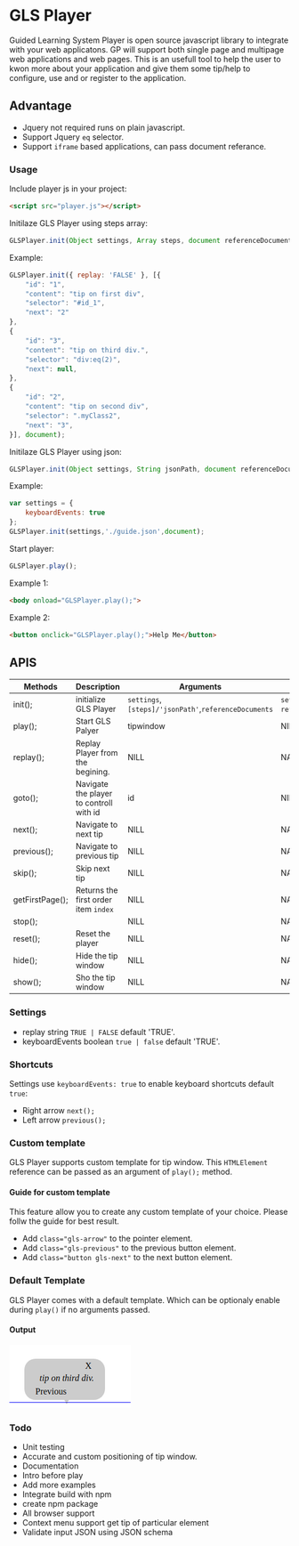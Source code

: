 
# GLS Player

Guided Learning System Player is open source javascript library to integrate with your web applicatons. GP will support both single page and multipage web applications and web pages. This is an usefull tool to help the user to kwon more about your application and give them some tip/help to configure, use and or register to the application.

## Advantage

- Jquery not required runs on plain javascript.
- Support Jquery `eq` selector.
- Support `iframe` based applications, can pass document referance.

### Usage

Include player js in your project:

```html
<script src="player.js"></script>
```

Initilaze GLS Player using steps array:

```javascript
GLSPlayer.init(Object settings, Array steps, document referenceDocument);
```

Example:

```javascript
GLSPlayer.init({ replay: 'FALSE' }, [{
    "id": "1",
    "content": "tip on first div",
    "selector": "#id_1",
    "next": "2"
},
{
    "id": "3",
    "content": "tip on third div.",
    "selector": "div:eq(2)",
    "next": null,
},
{
    "id": "2",
    "content": "tip on second div",
    "selector": ".myClass2",
    "next": "3",
}], document);
```

Initilaze GLS Player using json:

```javascript
GLSPlayer.init(Object settings, String jsonPath, document referenceDocument);
```

Example:

```javascript
var settings = {
    keyboardEvents: true
};
GLSPlayer.init(settings,'./guide.json',document);
```

Start player:

```javascript
GLSPlayer.play();
```

Example 1:

```html
<body onload="GLSPlayer.play();">
```

Example 2:

```html
<button onclick="GLSPlayer.play();">Help Me</button>
```

## APIS

| Methods           | Description                       | Arguments  | Optinal  |
| -----------       | ----------------------------      | ---------- | -------  |
| init();           | initialize GLS Player             | `settings`, `[steps]/'jsonPath'`,`referenceDocuments` | `settings`, `referenceDocuments` |
| play();           | Start GLS Palyer                  | tipwindow | NILL |
| replay();         | Replay Player from the begining.  | NILL | NA |
| goto();           | Navigate the player to controll with id                             | id | NILL |
| next();           | Navigate to next tip                              | NILL | NA |
| previous();       | Navigate to previous tip | NILL | NA |                                   |
| skip();           | Skip next tip                             | NILL | NA |
| getFirstPage();   | Returns the first order item `index`                              | NILL | NA |
| stop();           |                                   | NILL | NA |
| reset();          | Reset the player                             | NILL | NA |
| hide();           | Hide the tip window                              | NILL | NA |
| show();           | Sho the tip window                                  | NILL | NA |

### Settings

- replay string `TRUE | FALSE` default 'TRUE'.
- keyboardEvents boolean `true | false`  default 'TRUE'.

### Shortcuts

Settings use `keyboardEvents: true` to enable keyboard shortcuts default `true`:

- Right arrow `next();`
- Left arrow `previous();`

### Custom template

GLS Player supports custom template for tip window. This `HTMLElement` reference can be passed as an argument of `play();` method.

#### Guide for custom template

 This feature allow you to create any custom template of your choice. Please follw the guide for best result.

- Add `class="gls-arrow"` to the pointer element.
- Add `class="gls-previous"` to the previous button element.
- Add `class="button gls-next"` to the next button element.

### Default Template

GLS Player comes with a default template. Which can be optionaly enable during `play()` if no arguments passed.

#### Output

![Default template view](defaultTemplate.png)

### Todo

- Unit testing
- Accurate and custom positioning of tip window.
- Documentation
- Intro before play
- Add more examples
- Integrate build with npm
- create npm package
- All browser support
- Context menu support get tip of particular element
- Validate input JSON using JSON schema
